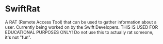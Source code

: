 # SwiftRat
A RAT (Remote Access Tool) that can be used to gather information about a user. Currently being worked on by the Swift Developers. THIS IS USED FOR EDUCATIONAL PURPOSES ONLY! Do not use this to actually rat someone, it's not "fun".
